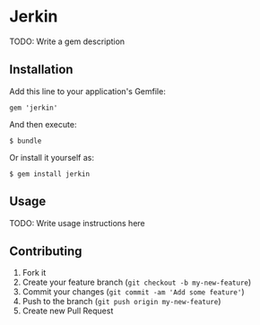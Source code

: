 # Jerkin

TODO: Write a gem description

## Installation

Add this line to your application's Gemfile:

    gem 'jerkin'

And then execute:

    $ bundle

Or install it yourself as:

    $ gem install jerkin

## Usage

TODO: Write usage instructions here

## Contributing

1. Fork it
2. Create your feature branch (`git checkout -b my-new-feature`)
3. Commit your changes (`git commit -am 'Add some feature'`)
4. Push to the branch (`git push origin my-new-feature`)
5. Create new Pull Request
